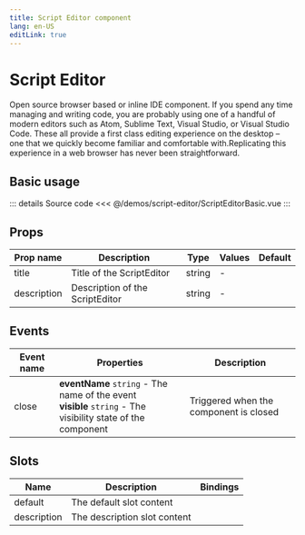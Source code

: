 ```yaml
---
title: Script Editor component
lang: en-US
editLink: true
---
```


# Script Editor

Open source browser based or inline IDE component.
If you spend any time managing and writing code, you are probably using one of a handful of modern editors such as Atom, Sublime Text, Visual Studio, or Visual Studio Code.
These all provide a first class editing experience on the desktop – one that we quickly become familiar and comfortable with.Replicating this experience in a web browser has never been straightforward.

## Basic usage

<ScriptEditorBasic />

::: details Source code
<<< @/demos/script-editor/ScriptEditorBasic.vue
:::

## Props

| Prop name   | Description                     | Type   | Values | Default |
| ----------- | ------------------------------- | ------ | ------ | ------- |
| title       | Title of the ScriptEditor       | string | -      |         |
| description | Description of the ScriptEditor | string | -      |         |

## Events

| Event name | Properties                                                                                                      | Description                            |
| ---------- | --------------------------------------------------------------------------------------------------------------- | -------------------------------------- |
| close      | **eventName** `string` - The name of the event<br/>**visible** `string` - The visibility state of the component | Triggered when the component is closed |

## Slots

| Name        | Description                  | Bindings |
| ----------- | ---------------------------- | -------- |
| default     | The default slot content     |          |
| description | The description slot content |          |
